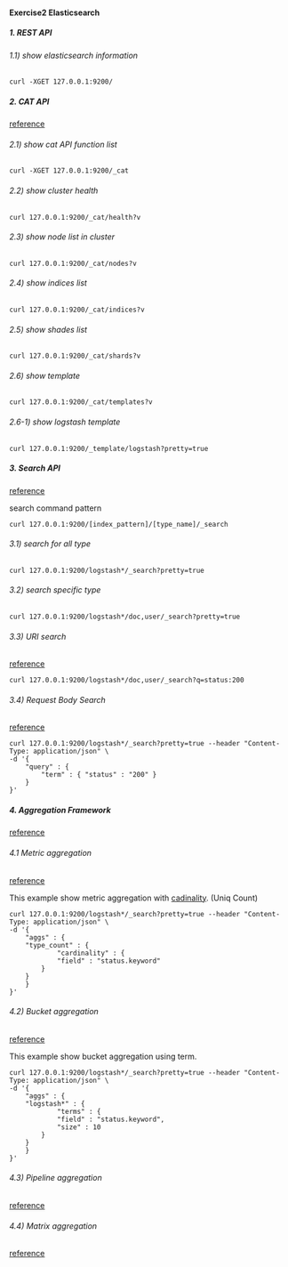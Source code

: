 #### Exercise2 Elasticsearch

##### 1. REST API

###### 1.1) show elasticsearch information
```
curl -XGET 127.0.0.1:9200/
```

##### 2. CAT API
[reference](https://www.elastic.co/guide/en/elasticsearch/reference/current/cat.html)

###### 2.1) show cat API function list
```
curl -XGET 127.0.0.1:9200/_cat
```

###### 2.2) show cluster health
```
curl 127.0.0.1:9200/_cat/health?v
```

###### 2.3) show node list in cluster 
```
curl 127.0.0.1:9200/_cat/nodes?v
```

###### 2.4) show indices list
```
curl 127.0.0.1:9200/_cat/indices?v
```

###### 2.5) show shades list
```
curl 127.0.0.1:9200/_cat/shards?v
```

###### 2.6) show template
```
curl 127.0.0.1:9200/_cat/templates?v
```

###### 2.6-1) show logstash template
```
curl 127.0.0.1:9200/_template/logstash?pretty=true
```


##### 3. Search API
[reference](https://www.elastic.co/guide/en/elasticsearch/reference/current/search-search.html)

search command pattern
```
curl 127.0.0.1:9200/[index_pattern]/[type_name]/_search
```

###### 3.1) search for all type
```
curl 127.0.0.1:9200/logstash*/_search?pretty=true
```

###### 3.2) search specific type
```
curl 127.0.0.1:9200/logstash*/doc,user/_search?pretty=true
```

###### 3.3) URI search 
[reference](https://www.elastic.co/guide/en/elasticsearch/reference/current/search-uri-request.html)

```
curl 127.0.0.1:9200/logstash*/doc,user/_search?q=status:200
```

###### 3.4) Request Body Search 
[reference](https://www.elastic.co/guide/en/elasticsearch/reference/current/search-request-body.html)

```
curl 127.0.0.1:9200/logstash*/_search?pretty=true --header "Content-Type: application/json" \
-d '{
    "query" : {
        "term" : { "status" : "200" }
    }
}'
```


##### 4. Aggregation Framework
[reference](https://www.elastic.co/guide/en/elasticsearch/reference/current/search-aggregations.html)


###### 4.1 Metric aggregation
[reference](https://www.elastic.co/guide/en/elasticsearch/reference/current/search-aggregations-metrics.html)

This example show metric aggregation with [cadinality](https://www.elastic.co/guide/en/elasticsearch/reference/current/search-aggregations-metrics-cardinality-aggregation.html). (Uniq Count)

```
curl 127.0.0.1:9200/logstash*/_search?pretty=true --header "Content-Type: application/json" \
-d '{
    "aggs" : {
	"type_count" : {
        	"cardinality" : { 
			"field" : "status.keyword"
		}
	}
    }
}'
```

###### 4.2) Bucket aggregation
[reference](https://www.elastic.co/guide/en/elasticsearch/reference/current/search-aggregations-bucket-terms-aggregation.html)

This example show bucket aggregation using term.
```
curl 127.0.0.1:9200/logstash*/_search?pretty=true --header "Content-Type: application/json" \
-d '{
    "aggs" : {
	"logstash*" : {
        	"terms" : { 
			"field" : "status.keyword",
			"size" : 10
		}
	}
    }
}'
```


###### 4.3) Pipeline aggregation
[reference](https://www.elastic.co/guide/en/elasticsearch/reference/current/search-aggregations-pipeline.html)


###### 4.4) Matrix aggregation
[reference](https://www.elastic.co/guide/en/elasticsearch/reference/current/search-aggregations-matrix.html#search-aggregations-matrix)
 
